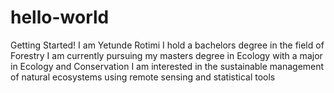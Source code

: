 # hello-world
Getting Started!
I am Yetunde Rotimi
I hold a bachelors degree in the field of Forestry
I am currently pursuing my masters degree in Ecology with a major in Ecology and Conservation
I am interested in the sustainable management of natural ecosystems using remote sensing and statistical tools 
